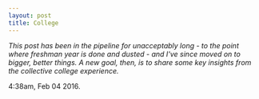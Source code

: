 ```yaml
---
layout: post
title: College
---
```

*This post has been in the pipeline for unacceptably long - to the point where freshman year is done and dusted - and I've since moved on to bigger, better things. A new goal, then, is to share some key insights from the collective college experience.*

4:38am, Feb 04 2016.
